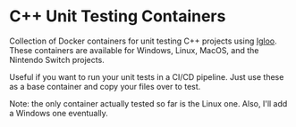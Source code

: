 # C++ Unit Testing Containers

Collection of Docker containers for unit testing C++ projects using [Igloo](https://github.com/codewars/igloo).  These containers are available for Windows, Linux, MacOS, and the Nintendo Switch projects.

Useful if you want to run your unit tests in a CI/CD pipeline.  Just use these as a base container and copy your files over to test.

Note:  the only container actually tested so far is the Linux one.  Also, I'll add a Windows one eventually.
